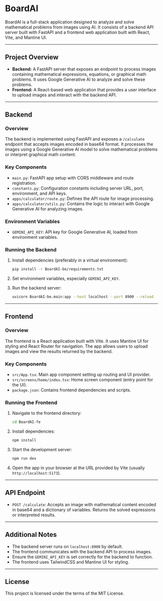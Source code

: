 # BoardAI

BoardAI is a full-stack application designed to analyze and solve mathematical problems from images using AI. It consists of a backend API server built with FastAPI and a frontend web application built with React, Vite, and Mantine UI.

---

## Project Overview

- **Backend:** A FastAPI server that exposes an endpoint to process images containing mathematical expressions, equations, or graphical math problems. It uses Google Generative AI to analyze and solve these problems.
- **Frontend:** A React-based web application that provides a user interface to upload images and interact with the backend API.

---

## Backend

### Overview

The backend is implemented using FastAPI and exposes a `/calculate` endpoint that accepts images encoded in base64 format. It processes the images using a Google Generative AI model to solve mathematical problems or interpret graphical math content.

### Key Components

- `main.py`: FastAPI app setup with CORS middleware and route registration.
- `constants.py`: Configuration constants including server URL, port, environment, and API keys.
- `apps/calculator/route.py`: Defines the API route for image processing.
- `apps/calculator/utils.py`: Contains the logic to interact with Google Generative AI for analyzing images.

### Environment Variables

- `GEMINI_API_KEY`: API key for Google Generative AI, loaded from environment variables.

### Running the Backend

1. Install dependencies (preferably in a virtual environment):

   ```bash
   pip install -r BoardAI-be/requirements.txt
   ```

2. Set environment variables, especially `GEMINI_API_KEY`.

3. Run the backend server:

   ```bash
   uvicorn BoardAI-be.main:app --host localhost --port 8900 --reload
   ```

---

## Frontend

### Overview

The frontend is a React application built with Vite. It uses Mantine UI for styling and React Router for navigation. The app allows users to upload images and view the results returned by the backend.

### Key Components

- `src/App.tsx`: Main app component setting up routing and UI provider.
- `src/screens/home/index.tsx`: Home screen component (entry point for the UI).
- `package.json`: Contains frontend dependencies and scripts.

### Running the Frontend

1. Navigate to the frontend directory:

   ```bash
   cd BoardAI-fe
   ```

2. Install dependencies:

   ```bash
   npm install
   ```

3. Start the development server:

   ```bash
   npm run dev
   ```

4. Open the app in your browser at the URL provided by Vite (usually `http://localhost:5173`).

---

## API Endpoint

- `POST /calculate`: Accepts an image with mathematical content encoded in base64 and a dictionary of variables. Returns the solved expressions or interpreted results.

---

## Additional Notes

- The backend server runs on `localhost:8900` by default.
- The frontend communicates with the backend API to process images.
- Ensure the `GEMINI_API_KEY` is set correctly for the backend to function.
- The frontend uses TailwindCSS and Mantine UI for styling.

---

## License

This project is licensed under the terms of the MIT License.
